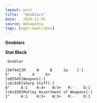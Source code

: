```yaml
---
layout: post
title:  "Gnoblars"
date:   2020-12-05
source: Wahapedia
tags: [ogor-mawtribes]
---
```


**Gnoblars**

**Stat Block**
```
 Gnoblar
```

```
[56f442]M     W     B     Sa    [-]
5"    1     4     6+    
[e85545]Weapons[-]
[c6c930]Sharp Stuff[-]
8"     A:1    H:4+   W:5+   R:-    D:1   
[c6c930]Motley Assortment of Weapons[-]
1"     A:1    H:5+   W:5+   R:-    D:1   
```


